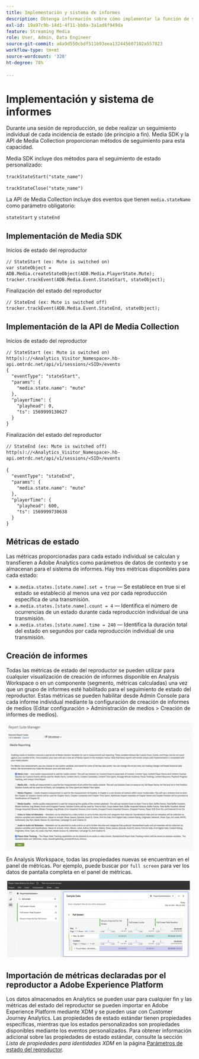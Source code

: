 ```yaml
---
title: Implementación y sistema de informes
description: Obtenga información sobre cómo implementar la función de seguimiento de estado del reproductor, incluyendo
exl-id: 19a97c9b-14d1-4f11-bb0a-3a1ad6f949da
feature: Streaming Media
role: User, Admin, Data Engineer
source-git-commit: a6a9d550cbdf511b93eea132445607102a557823
workflow-type: tm+mt
source-wordcount: '328'
ht-degree: 78%

---
```


# Implementación y sistema de informes

Durante una sesión de reproducción, se debe realizar un seguimiento individual de cada incidencia de estado (de principio a fin). Media SDK y la API de Media Collection proporcionan métodos de seguimiento para esta capacidad.

Media SDK incluye dos métodos para el seguimiento de estado personalizado:

`trackStateStart("state_name")`

`trackStateClose("state_name")`


La API de Media Collection incluye dos eventos que tienen `media.stateName` como parámetro obligatorio:

`stateStart` y `stateEnd`

## Implementación de Media SDK

Inicios de estado del reproductor

```
// StateStart (ex: Mute is switched on)
var stateObject = ADB.Media.createStateObject(ADB.Media.PlayerState.Mute);
tracker.trackEvent(ADB.Media.Event.StateStart, stateObject);
```

Finalización del estado del reproductor

```
// StateEnd (ex: Mute is switched off)
tracker.trackEvent(ADB.Media.Event.StateEnd, stateObject);
```


## Implementación de la API de Media Collection

Inicios de estado del reproductor

```
// StateStart (ex: Mute is switched on)
http(s)://<Analytics_Visitor_Namespace>.hb-api.omtrdc.net/api/v1/sessions/<SID>/events
{
  "eventType": "stateStart",
  "params": {
    "media.state.name": "mute"
  },
  "playerTime": {
    "playhead": 0,
    "ts": 1569999130627
  }
}
```

Finalización del estado del reproductor

```
// StateEnd (ex: Mute is switched off)
http(s)://<Analytics_Visitor_Namespace>.hb-api.omtrdc.net/api/v1/sessions/<SID>/events

{
  "eventType": "stateEnd",
  "params": {
    "media.state.name": "mute"
  },
  "playerTime": {
    "playhead": 600,
    "ts": 1569999730638
  }
}
```

## Métricas de estado

Las métricas proporcionadas para cada estado individual se calculan y transfieren a Adobe Analytics como parámetros de datos de contexto y se almacenan para el sistema de informes. Hay tres métricas disponibles para cada estado:

* `a.media.states.[state.name].set = true` — Se establece en true si el estado se estableció al menos una vez por cada reproducción específica de una transmisión.
* `a.media.states.[state.name].count = 4` — Identifica el número de ocurrencias de un estado durante cada reproducción individual de una transmisión.
* `a.media.states.[state.name].time = 240` — Identifica la duración total del estado en segundos por cada reproducción individual de una transmisión.

## Creación de informes

Todas las métricas de estado del reproductor se pueden utilizar para cualquier visualización de creación de informes disponible en Analysis Workspace o en un componente (segmento, métricas calculadas) una vez que un grupo de informes esté habilitado para el seguimiento de estado del reproductor. Estas métricas se pueden habilitar desde Admin Console para cada informe individual mediante la configuración de creación de informes de medios (Editar configuración > Administración de medios > Creación de informes de medios).

![](assets/report-setup.png)

En Analysis Workspace, todas las propiedades nuevas se encuentran en el panel de métricas. Por ejemplo, puede buscar por `full screen` para ver los datos de pantalla completa en el panel de métricas.

![](assets/full-screen-report.png)

## Importación de métricas declaradas por el reproductor a Adobe Experience Platform

Los datos almacenados en Analytics se pueden usar para cualquier fin y las métricas del estado del reproductor se pueden importar en Adobe Experience Platform mediante XDM y se pueden usar con Customer Journey Analytics. Las propiedades de estado estándar tienen propiedades específicas, mientras que los estados personalizados son propiedades disponibles mediante los eventos personalizados. Para obtener información adicional sobre las propiedades de estado estándar, consulte la sección *Lista de propiedades para identidades XDM* en la página [Parámetros de estado del reproductor](/help/implementation/variables/player-state-parameters.md).
